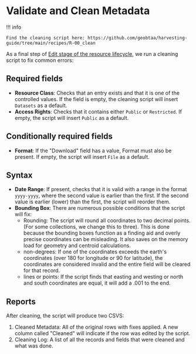 # Validate and Clean Metadata

!!! info

	Find the cleaning script here: https://github.com/geobtaa/harvesting-guide/tree/main/recipes/R-00_clean

As a final step of [Edit stage of the resource lifecycle](../../resource-lifecycle/#3-edit), we run a cleaning script to fix common errors:

## Required fields

* **Resource Class**: Checks that an entry exists and that it is one of the controlled values. If the field is empty, the cleaning script will insert `Datasets` as a default.
* **Access Rights**: Checks that it contains either `Public` or `Restricted`. If empty, the script will insert `Public` as a default.

## Conditionally required fields

* **Format**: If the "Download" field has a value, Format must also be present. If empty, the script will insert `File` as a default.


## Syntax

* **Date Range**: If present, checks that it is valid with a range in the format `yyyy-yyyy`, where the second value is earlier than the first. If the second value is earlier (lower) than the first, the script will reorder them.
* **Bounding Box**: There are numerous possible conditions that the script will fix:
	* Rounding: The script will round all coordinates to two decimal points. (For some collections, we change this to three). This is done because the bounding boxes function as a finding aid and overly precise coordinates can be misleading. It also saves on the memory load for geometry and centroid calculations.
	* non-degrees: If one of the coordinates exceeds the earth's coordinates (over 180 for longitude or 90 for latitude), the coordinates are considered invalid and the entire field will be cleared for that record.
	* lines or points: If the script finds that easting and westing or north and south coordinates are equal, it will add a .001 to the end.

## Reports

After cleaning, the script will produce two CSVS:

1. Cleaned Metadata: All of the original rows with fixes applied. A new column called "Cleaned" will indicate if the row was edited by the script.
2. Cleaning Log: A list of all the records and fields that were cleaned and what was done.
